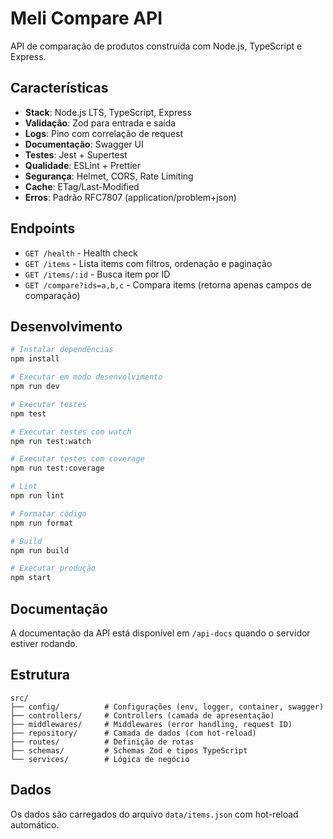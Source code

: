 # Meli Compare API

API de comparação de produtos construída com Node.js, TypeScript e Express.

## Características

- **Stack**: Node.js LTS, TypeScript, Express
- **Validação**: Zod para entrada e saída
- **Logs**: Pino com correlação de request
- **Documentação**: Swagger UI
- **Testes**: Jest + Supertest
- **Qualidade**: ESLint + Prettier
- **Segurança**: Helmet, CORS, Rate Limiting
- **Cache**: ETag/Last-Modified
- **Erros**: Padrão RFC7807 (application/problem+json)

## Endpoints

- `GET /health` - Health check
- `GET /items` - Lista items com filtros, ordenação e paginação
- `GET /items/:id` - Busca item por ID
- `GET /compare?ids=a,b,c` - Compara items (retorna apenas campos de comparação)

## Desenvolvimento

```bash
# Instalar dependências
npm install

# Executar em modo desenvolvimento
npm run dev

# Executar testes
npm test

# Executar testes com watch
npm run test:watch

# Executar testes com coverage
npm run test:coverage

# Lint
npm run lint

# Formatar código
npm run format

# Build
npm run build

# Executar produção
npm start
```

## Documentação

A documentação da API está disponível em `/api-docs` quando o servidor estiver rodando.

## Estrutura

```
src/
├── config/          # Configurações (env, logger, container, swagger)
├── controllers/     # Controllers (camada de apresentação)
├── middlewares/     # Middlewares (error handling, request ID)
├── repository/      # Camada de dados (com hot-reload)
├── routes/          # Definição de rotas
├── schemas/         # Schemas Zod e tipos TypeScript
└── services/        # Lógica de negócio
```

## Dados

Os dados são carregados do arquivo `data/items.json` com hot-reload automático.
